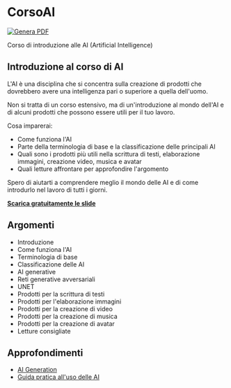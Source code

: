 # CorsoAI

[![Genera PDF](https://github.com/matteobaccan/CorsoAI/actions/workflows/generatepdf.yml/badge.svg)](https://github.com/matteobaccan/CorsoAI/actions/workflows/generatepdf.yml)

Corso di introduzione alle AI (Artificial Intelligence)

## Introduzione al corso di AI

L'AI è una disciplina che si concentra sulla creazione di prodotti che dovrebbero avere una intelligenza pari o superiore a quella dell'uomo.

Non si tratta di un corso estensivo, ma di un'introduzione al mondo dell'AI e di alcuni prodotti che possono essere utili per il tuo lavoro.

Cosa imparerai:

- Come funziona l'AI
- Parte della terminologia di base e la classificazione delle principali AI
- Quali sono i prodotti più utili nella scrittura di testi, elaborazione immagini, creazione video, musica e avatar
- Quali letture affrontare per approfondire l'argomento

Spero di aiutarti a comprendere meglio il mondo delle AI e di come introdurlo nel lavoro di tutti i giorni.

__[Scarica gratuitamente le slide](https://raw.githubusercontent.com/matteobaccan/CorsoAI/main/slide/Corso_AI.pdf)__

## Argomenti

- Introduzione
- Come funziona l'AI
- Terminologia di base
- Classificazione delle AI
- AI generative
- Reti generative avversariali
- UNET
- Prodotti per la scrittura di testi
- Prodotti per l'elaborazione immagini
- Prodotti per la creazione di video
- Prodotti per la creazione di musica
- Prodotti per la creazione di avatar
- Letture consigliate

## Approfondimenti

- [AI Generation](https://github.com/matteobaccan/AIGeneration)
- [Guida pratica all'uso delle AI](https://github.com/matteobaccan/CorsoAIBook)

